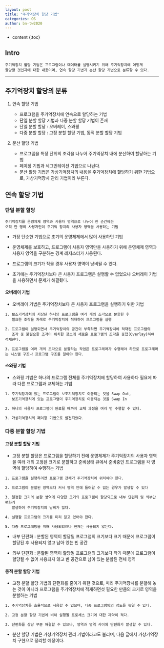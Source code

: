 ```yaml
---
layout: post
title: "주기억장치 할당 기법"
categories: OS
author: bn-tw2020
---
```

* content
{:toc}

## Intro

```
주기억장치 할당 기법은 프로그램이나 데이터를 실행시키기 위해 주기억장치에 어떻게
할당할 것인지에 대한 내용이며, 연속 할당 기법과 분산 할당 기법으로 분류할 수 있다.
```




---

## 주기억장치 할당의 분류

1. 연속 할당 기법
   * 프로그램을 주기억장치에 연속으로 할당하는 기법
   * 단일 분할 할당 기법과 다중 분할 할당 기법이 존재
   * 단일 분할 할당 : 오버레이, 스와핑
   * 다중 분할 할당 : 고정 분할 할당 기법, 동적 분할 할당 기법

2. 분산 할당 기법
   * 프로그램을 특정 단위의 조각을 나누어 주기억장치 내에 분산하여 할당하는 기법
   * 페이징 기법과 세그먼테이션 기법으로 나뉜다.
   * 분산 할당 기법은 가상기억장치의 내용을 주기억장치에 할당하기 위한 기법으로, 가상기억장치 관리 기법이라 부른다.

## 연속 할당 기법

### 단일 분할 할당

```
주기억장치를 운영체제 영역과 사용자 영역으로 나누어 한 순간에는
오직 한 명의 사용자만이 주기억 장치의 사용자 영역을 사용하는 기법
```

* 가장 단순한 기법으로 초기의 운영체제에서 많이 사용하던 기법

* 운영체제를 보호하고, 프로그램이 사용자 영역만을 사용하기 위해 운영체제 영역과
  사용자 영역을 구분하는 경계 레지스터가 사용된다.

* 프로그램의 크기가 작을 경우 사용자 영역이 낭비될 수 있다.

* 초기에는 주기억장치보다 큰 사용자 프로그램은 실행할 수 없었으나 오버레이 기법을 사용하면서 문제가 해결됬다.

#### 오버레이 기법

* 오버레이 기법은 주기억장치보다 큰 사용자 프로그램을 실행하기 위한 기법

```
1. 보조기억장치에 저장된 하나의 프로그램을 여러 개의 조각으로 분할한 후
   필요한 조각을 차례로 주기억장치에 적재하여 프로그램을 실행

2. 프로그램이 실행되면서 주기억장치의 공간이 부족하면 주기억장치에 적재된 프로그램의 
   조각 중 불필요한 조각이 위치한 장소에 새로운 프로그램의 조각을 중첩(Overlay)하여 적재한다.

3. 프로그램을 여러 개의 조각으로 분할하는 작업은 프로그래머가 수행해야 하므로 프로그래머는 시스템 구조나 프로그램 구조를 알아야 한다.
```

#### 스와핑 기법

* 스와핑 기법은 하나의 프로그램 전체를 주기억장치에 할당하여 사용하다 필요에 따라 다른 프로그램과 교체하는 기법

```
1. 주기억장치에 있는 프로그램이 보조기억장치로 이동되는 것을 Swap Out,
   보조기억장치에 있는 프로그램이 주기억장치로 이동되는 것을 Swap In

2. 하나의 사용자 프로그램이 완료될 때까지 교체 과정을 여러 번 수행할 수 있다.

3. 가상기억장치의 페이징 기법으로 발전되었다.
```


### 다중 분할 할당 기법

#### 고정 분할 할당 기법

* 고정 분할 할당은 프로그램을 할당하기 전에 운영체제가 주기억장치의 사용자 영역을 여러 개의 고정된 크기로 분할하고
  준비상태 큐에서 준비중인 프로그램을 각 영역에 할당하여 수행하는 기법

```
1. 프로그램을 실행하려면 프로그램 전체가 주기억장치에 위치해야 한다.

2. 프로그램이 분할된 영역보다 커서 영역 안에 들어갈 수 없는 경우가 발생할 수 있다

3. 일정한 크기의 분할 영역에 다양한 크기의 프로그램이 할당되므로 내부 단편화 및 외부단편화가
   발생하여 주기억장치의 낭비가 많다.

4. 실행할 프로그램의 크기를 미리 알고 있어야 한다.

5. 다중 프로그래밍을 위해 사용되었으나 현재는 사용되지 않는다.
```

* 내부 단편화 : 분할된 영역이 할당될 프로그램의 크기보다 크기 때문에 프로그램이 할당된 후
             사용되지 않고 남아 있는 빈 공간

* 외부 단편화 : 분할된 영역이 할당될 프로그램의 크기보다 작기 때문에 프로그램이 할당될 수 없어
             사용되지 않고 빈 공간으로 남아 있는 분할된 전체 영역


#### 동적 분할 할당 기법

* 고정 분할 할당 기법의 단편화를 줄이기 위한 것으로, 미리 주기억장치를 분할해 놓는 것이 아니라 프로그램을
  주기억장치에 적재하면섯 필요한 만큼의 크기로 영역을 분할하는 기법

```
1. 주기억장치를 효율적으로 사용할 수 있으며, 다중 프로그램밍의 정도를 높일 수 있다.

2. 고정 분할 할당 기법에 비해 실행될 프로세스 크기에 대한 제약이 적다.

3. 단편화를 상당 부분 해결할 수 있으나, 영역과 영역 사이에 단편화가 발생할 수 있다.
```

* 분산 할당 기법은 가상기억장치 관리 기법이라고도 불리며, 다음 글에서 가상기억장치 구현으로 정리할 예정이다.